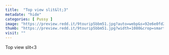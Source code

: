 ```yaml
---
title:  "Top view slit&lt;3"
metadate: "hide"
categories: [ Pussy ]
image: "https://preview.redd.it/9tourip5bbm51.jpg?auto=webp&s=92e6e0fd2a77294e18dd5541a5721d479f596e55"
thumb: "https://preview.redd.it/9tourip5bbm51.jpg?width=1080&crop=smart&auto=webp&s=e4e9c00bc39701b6588a4ed43ab6105c1406d72e"
visit: ""
---
```

Top view slit&lt;3
